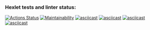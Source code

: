 ### Hexlet tests and linter status:
[![Actions Status](https://github.com/Emily1792/frontend-project-44/workflows/hexlet-check/badge.svg)](https://github.com/Emily1792/frontend-project-44/actions)
[![Maintainability](https://api.codeclimate.com/v1/badges/11ba6b4badebe2fbb7e8/maintainability)](https://codeclimate.com/github/Emily1792/frontend-project-44/maintainability)
[![asciicast](https://asciinema.org/a/554084.svg)](https://asciinema.org/a/554084)
[![asciicast](https://asciinema.org/a/556522.svg)](https://asciinema.org/a/556522)
[![asciicast](https://asciinema.org/a/wBPgdqbP6YHFm1skOdjwm8IXv.svg)](https://asciinema.org/a/wBPgdqbP6YHFm1skOdjwm8IXv)
[![asciicast](https://asciinema.org/a/6o36gNMDaLta9jD8QCowLIfzq.svg)](https://asciinema.org/a/6o36gNMDaLta9jD8QCowLIfzq)